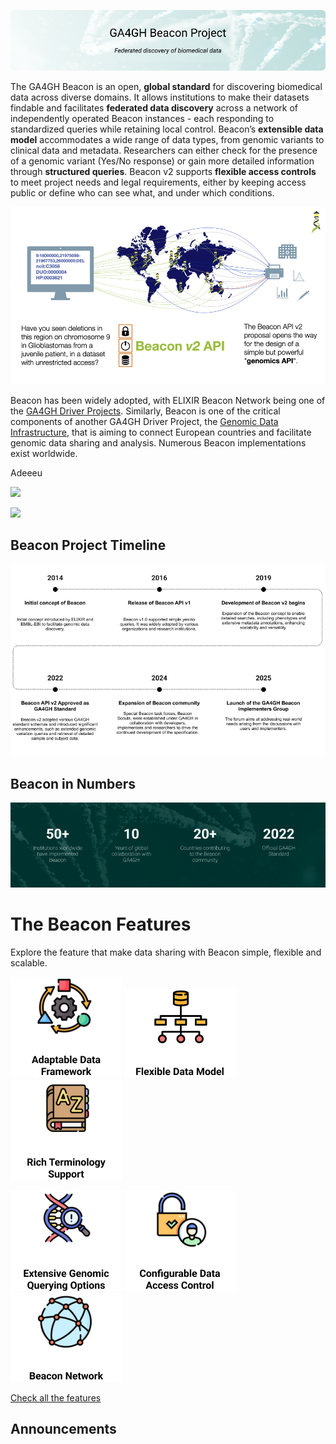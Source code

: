 ![Header-Home-Beacon Website](./img/Header-Home-Beacon-wider.png)

The GA4GH Beacon is an open, **global standard** for discovering biomedical data across diverse domains. It allows institutions to make their datasets findable and facilitates **federated data discovery** across a network of independently operated Beacon instances - each responding to standardized queries while retaining local control. Beacon’s **extensible data model** accommodates a wide range of data types, from genomic variants to clinical data and metadata. Researchers can either check for the presence of a genomic variant (Yes/No response) or gain more detailed information through **structured queries**. Beacon v2 supports **flexible access controls** to meet project needs and legal requirements, either by keeping access public or define who can see what, and under which conditions.

![Beacon v2 federation principle](./img/Beacon-graphics-v2-network-960x540.png)

Beacon has been widely adopted, with ELIXIR Beacon Network being one of the [GA4GH Driver Projects](https://www.ga4gh.org/driver_project/elixir-beacon/). Similarly, Beacon is one of the critical components of another GA4GH Driver Project, the [Genomic Data Infrastructure](https://gdi.onemilliongenomes.eu/gdi-starter-kit.html), that is aiming to connect European countries and facilitate genomic data sharing and analysis. Numerous Beacon implementations exist worldwide.

Adeeeu

<a href="https://youtu.be/Z13sklz9Ylk?si=Px1KB61tPkM2b1Xf"><img src="https://upload.wikimedia.org/wikipedia/commons/thumb/6/64/The_Puppy.jpg/800px-The_Puppy.jpg"></img></a>

<img src="https://upload.wikimedia.org/wikipedia/commons/thumb/6/64/The_Puppy.jpg/800px-The_Puppy.jpg"></img>


## Beacon Project Timeline

![Beacon Timeline](./img/Timeline.png)

## Beacon in Numbers

![Beacon in Numbers](./img/Numbers-home.png)

# The Beacon Features

Explore the feature that make data sharing with Beacon simple, flexible and scalable.

![Adaptable Data Framework icon](./img/F1-icon.png) ![Flexible Data Model icon](./img/F2-icon.png) ![Rich Terminology Support icon](./img/F3-icon.png)

![Extensive Genomic Querying Options icon](./img/F4-icon.png) ![Configurable Data Access Control icon](./img/F5-icon.png) ![Beacon Network icon](./img/F6-icon.png)

[Check all the features](#beacon-features_id)

## Announcements

